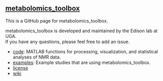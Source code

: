 ## [metabolomics_toolbox](https://github.com/edisonomics/metabolomics_toolbox)

This is a GitHub page for metabolomics_toolbox.

metabolomics_toolbox is developed and maintained by the Edison lab at UGA.  
If you have any questions, please feel free to add an issue.


   * [code](https://github.com/edisonomics/metabolomics_toolbox/tree/master/code): MATLAB functions for processing, visualization, and statistical analyses of NMR data.
   * [examples](https://github.com/edisonomics/metabolomics_toolbox/tree/master/examples): Example studies that are using metabolomics_toolbox.    
   * [license](https://github.com/edisonomics/metabolomics_toolbox/tree/master/license)    
   * [wiki](https://github.com/artedison/Edison_Lab_Shared_Metabolomics_UGA/wiki)